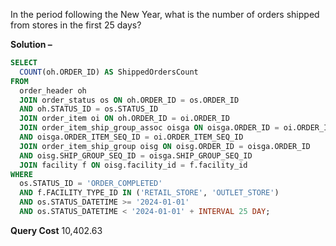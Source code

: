 In the period following the New Year, what is the number of orders shipped from stores in the first 25 days?

**Solution –** 
```sql
SELECT 
  COUNT(oh.ORDER_ID) AS ShippedOrdersCount 
FROM 
  order_header oh 
  JOIN order_status os ON oh.ORDER_ID = os.ORDER_ID 
  AND oh.STATUS_ID = os.STATUS_ID 
  JOIN order_item oi ON oh.ORDER_ID = oi.ORDER_ID 
  JOIN order_item_ship_group_assoc oisga ON oisga.ORDER_ID = oi.ORDER_ID 
  AND oisga.ORDER_ITEM_SEQ_ID = oi.ORDER_ITEM_SEQ_ID 
  JOIN order_item_ship_group oisg ON oisg.ORDER_ID = oisga.ORDER_ID 
  AND oisg.SHIP_GROUP_SEQ_ID = oisga.SHIP_GROUP_SEQ_ID 
  JOIN facility f ON oisg.facility_id = f.facility_id 
WHERE 
  os.STATUS_ID = 'ORDER_COMPLETED' 
  AND f.FACILITY_TYPE_ID IN ('RETAIL_STORE', 'OUTLET_STORE') 
  AND os.STATUS_DATETIME >= '2024-01-01' 
  AND os.STATUS_DATETIME < '2024-01-01' + INTERVAL 25 DAY;
```

**Query Cost**
10,402.63
